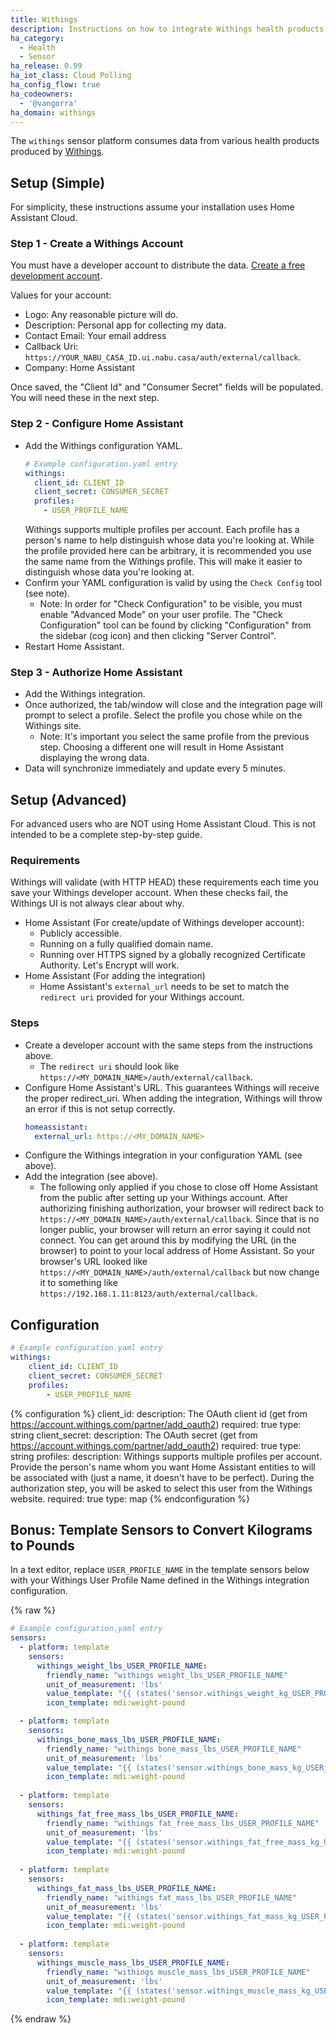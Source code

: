 ```yaml
---
title: Withings
description: Instructions on how to integrate Withings health products within Home Assistant.
ha_category:
  - Health
  - Sensor
ha_release: 0.99
ha_iot_class: Cloud Polling
ha_config_flow: true
ha_codeowners:
  - '@vangorra'
ha_domain: withings
---
```


The `withings` sensor platform consumes data from various health products produced by [Withings](https://www.withings.com).

## Setup (Simple)

For simplicity, these instructions assume your installation uses Home Assistant Cloud.

### Step 1 - Create a Withings Account

You must have a developer account to distribute the data. [Create a free development account](https://account.withings.com/partner/add_oauth2).

Values for your account:

- Logo: Any reasonable picture will do.
- Description: Personal app for collecting my data.
- Contact Email: Your email address
- Callback Uri: `https://YOUR_NABU_CASA_ID.ui.nabu.casa/auth/external/callback`.
- Company: Home Assistant

Once saved, the "Client Id" and "Consumer Secret" fields will be populated. You will need these in the next step.

### Step 2 - Configure Home Assistant

- Add the Withings configuration YAML.
    ```yaml
    # Example configuration.yaml entry
    withings:
      client_id: CLIENT_ID
      client_secret: CONSUMER_SECRET
      profiles:
        - USER_PROFILE_NAME
    ```
    Withings supports multiple profiles per account. Each profile has a person's name to help distinguish whose data you're looking at. While the profile provided here can be arbitrary, it is recommended you use the same name from the Withings profile. This will make it easier to distinguish whose data you're looking at.
- Confirm your YAML configuration is valid by using the `Check Config` tool (see note).
    - Note: In order for "Check Configuration" to be visible, you must enable "Advanced Mode" on your user profile. The "Check Configuration" tool can be found by clicking "Configuration" from the sidebar (cog icon) and then clicking "Server Control".
- Restart Home Assistant.


### Step 3 - Authorize Home Assistant

- Add the Withings integration.
- Once authorized, the tab/window will close and the integration page will prompt to select a profile. Select the profile you chose while on the Withings site.
  - Note: It's important you select the same profile from the previous step. Choosing a different one will result in Home Assistant displaying the wrong data.
- Data will synchronize immediately and update every 5 minutes.

## Setup (Advanced)
For advanced users who are NOT using Home Assistant Cloud. This is not intended to be a complete step-by-step guide.

### Requirements

Withings will validate (with HTTP HEAD) these requirements each time you save your Withings developer account. When these checks fail, the Withings UI is not always clear about why.

- Home Assistant (For create/update of Withings developer account):
    - Publicly accessible.
    - Running on a fully qualified domain name.
    - Running over HTTPS signed by a globally recognized Certificate Authority. Let's Encrypt will work.
- Home Assistant (For adding the integration)
    - Home Assistant's `external_url` needs to be set to match the `redirect uri` provided for your Withings account.

### Steps

- Create a developer account with the same steps from the instructions above.
    - The `redirect uri` should look like `https://<MY_DOMAIN_NAME>/auth/external/callback`.
- Configure Home Assistant's URL. This guarantees Withings will receive the proper redirect_uri. When adding the integration, Withings will throw an error if this is not setup correctly.
    ```yaml
    homeassistant:
      external_url: https://<MY_DOMAIN_NAME>
    ```
- Configure the Withings integration in your configuration YAML (see above).
- Add the integration (see above).
    - The following only applied if you chose to close off Home Assistant from the public after setting up your Withings account.
    After authorizing finishing authorization, your browser will redirect back to `https://<MY_DOMAIN_NAME>/auth/external/callback`. Since that is no longer public,
    your browser will return an error saying it could not connect. You can get around this by modifying the URL (in the browser) 
    to point to your local address of Home Assistant. So your browser's URL looked like `https://<MY_DOMAIN_NAME>/auth/external/callback` 
    but now change it to something like `https://192.168.1.11:8123/auth/external/callback`.

## Configuration

```yaml
# Example configuration.yaml entry
withings:
    client_id: CLIENT_ID
    client_secret: CONSUMER_SECRET
    profiles:
        - USER_PROFILE_NAME
```
{% configuration %}
client_id:
  description: The OAuth client id (get from https://account.withings.com/partner/add_oauth2)
  required: true
  type: string
client_secret:
  description: The OAuth secret (get from https://account.withings.com/partner/add_oauth2)
  required: true
  type: string
profiles:
  description: Withings supports multiple profiles per account. Provide the person's name whom you want Home Assistant entities to will be associated with (just a name, it doesn't have to be perfect). During the authorization step, you will be asked to select this user from the Withings website.
  required: true
  type: map
{% endconfiguration %}

## Bonus: Template Sensors to Convert Kilograms to Pounds

In a text editor, replace ```USER_PROFILE_NAME``` in the template sensors below with your Withings User Profile Name defined in the Withings integration configuration. 


{% raw %}

```yaml
# Example configuration.yaml entry
sensors:
  - platform: template
    sensors:
      withings_weight_lbs_USER_PROFILE_NAME:
        friendly_name: "withings weight_lbs_USER_PROFILE_NAME"
        unit_of_measurement: 'lbs'
        value_template: "{{ (states('sensor.withings_weight_kg_USER_PROFILE_NAME') | float * 2.20462262185) | round(2) }}"
        icon_template: mdi:weight-pound

  - platform: template
    sensors:
      withings_bone_mass_lbs_USER_PROFILE_NAME:
        friendly_name: "withings bone_mass_lbs_USER_PROFILE_NAME"
        unit_of_measurement: 'lbs'
        value_template: "{{ (states('sensor.withings_bone_mass_kg_USER_PROFILE_NAME') | float * 2.20462262185) | round(2) }}"
        icon_template: mdi:weight-pound
        
  - platform: template
    sensors:
      withings_fat_free_mass_lbs_USER_PROFILE_NAME:
        friendly_name: "withings fat_free_mass_lbs_USER_PROFILE_NAME"
        unit_of_measurement: 'lbs'
        value_template: "{{ (states('sensor.withings_fat_free_mass_kg_USER_PROFILE_NAME') | float * 2.20462262185) | round(2) }}"
        icon_template: mdi:weight-pound
        
  - platform: template
    sensors:
      withings_fat_mass_lbs_USER_PROFILE_NAME:
        friendly_name: "withings fat_mass_lbs_USER_PROFILE_NAME"
        unit_of_measurement: 'lbs'
        value_template: "{{ (states('sensor.withings_fat_mass_kg_USER_PROFILE_NAME') | float * 2.20462262185) | round(2) }}"
        icon_template: mdi:weight-pound
        
  - platform: template
    sensors:
      withings_muscle_mass_lbs_USER_PROFILE_NAME:
        friendly_name: "withings muscle_mass_lbs_USER_PROFILE_NAME"
        unit_of_measurement: 'lbs'
        value_template: "{{ (states('sensor.withings_muscle_mass_kg_USER_PROFILE_NAME') | float * 2.20462262185) | round(2) }}"
        icon_template: mdi:weight-pound
```

{% endraw %}
